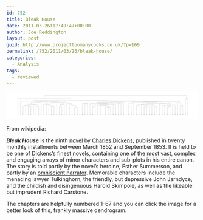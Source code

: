 ```yaml
---
id: 752
title: Bleak House
date: 2011-03-26T17:49:47+00:00
author: Joe Reddington
layout: post
guid: http://www.projecttoomanycooks.co.uk/?p=169
permalink: /752/2011/03/26/bleak-house/
categories:
  - Analysis
tags:
  - reviewed
---
```

![Alt text](/assets/uploads/2011/03/Dendrogram-5.png)

From wikipedia:

_**Bleak House**_ is the ninth [novel](http://en.wikipedia.org/wiki/Novel) by [Charles Dickens](http://en.wikipedia.org/wiki/Charles_Dickens), published in twenty monthly installments between March 1852 and September 1853. It is held to be one of Dickens&#8217;s finest novels, containing one of the most vast, complex and engaging arrays of minor characters and sub-plots in his entire canon. The story is told partly by the novel&#8217;s heroine, Esther Summerson, and partly by an [omniscient narrator](http://en.wikipedia.org/wiki/Omniscient_narrator "Omniscient narrator"). Memorable characters include the menacing lawyer Tulkinghorn, the friendly, but depressive John Jarndyce, and the childish and disingenuous Harold Skimpole, as well as the likeable but imprudent Richard Carstone.

The chapters are helpfully numbered 1-67 and you can click the image for a better look of this, frankly massive dendrogram.
